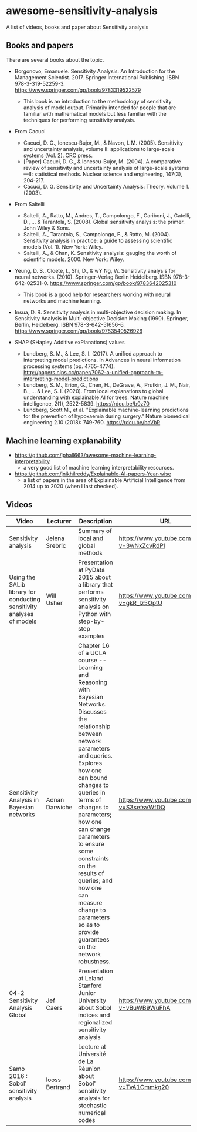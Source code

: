 # awesome-sensitivity-analysis

A list of videos, books and paper about Sensitivity analysis


## Books and papers

There are several books about the topic.

* Borgonovo, Emanuele. Sensitivity Analysis: An Introduction for the Management Scientist. 2017. Springer International Publishing. ISBN 978-3-319-52259-3. https://www.springer.com/gp/book/9783319522579
  - This book is an introduction to the methodology of sensitivity analysis of model output. Primarily intended for people that are familiar with mathematical models but less familiar with the techniques for performing sensitivity analysis.

* From Cacuci
  - Cacuci, D. G., Ionescu-Bujor, M., & Navon, I. M. (2005). Sensitivity and uncertainty analysis, volume II: applications to large-scale systems (Vol. 2). CRC press.
  - [Paper] Cacuci, D. G., & Ionescu-Bujor, M. (2004). A comparative review of sensitivity and uncertainty analysis of large-scale systems—II: statistical methods. Nuclear science and engineering, 147(3), 204-217.
  - Cacuci, D. G. Sensitivity and Uncertainty Analysis: Theory. Volume 1. (2003).
  
* From Saltelli
  - Saltelli, A., Ratto, M., Andres, T., Campolongo, F., Cariboni, J., Gatelli, D., ... & Tarantola, S. (2008). Global sensitivity analysis: the primer. John Wiley & Sons.
  - Saltelli, A., Tarantola, S., Campolongo, F., & Ratto, M. (2004). Sensitivity analysis in practice: a guide to assessing scientific models (Vol. 1). New York: Wiley.
  - Saltelli, A., & Chan, K. Sensitivity analysis: gauging the worth of scientific models. 2000. New York: Wiley.

* Yeung, D. S., Cloete, I., Shi, D., & wY Ng, W. Sensitivity analysis for neural networks. (2010). Springer-Verlag Berlin Heidelberg. ISBN
978-3-642-02531-0. https://www.springer.com/gp/book/9783642025310
  - This book is a good help for researchers working with neural networks and machine learning.

* Insua, D. R. Sensitivity analysis in multi-objective decision making. In Sensitivity Analysis in Multi-objective Decision Making (1990). Springer, Berlin, Heidelberg. ISBN 978-3-642-51656-6. https://www.springer.com/gp/book/9783540526926

* SHAP (SHapley Additive exPlanations) values
  - Lundberg, S. M., & Lee, S. I. (2017). A unified approach to interpreting model predictions. In Advances in neural information processing systems (pp. 4765-4774). http://papers.nips.cc/paper/7062-a-unified-approach-to-interpreting-model-predictions
  - Lundberg, S. M., Erion, G., Chen, H., DeGrave, A., Prutkin, J. M., Nair, B., ... & Lee, S. I. (2020). From local explanations to global understanding with explainable AI for trees. Nature machine intelligence, 2(1), 2522-5839. https://rdcu.be/b0z70
  - Lundberg, Scott M., et al. "Explainable machine-learning predictions for the prevention of hypoxaemia during surgery." Nature biomedical engineering 2.10 (2018): 749-760. https://rdcu.be/baVbR

## Machine learning explanability

* https://github.com/jphall663/awesome-machine-learning-interpretability
  - a very good list of machine learning interpretability resources.
* https://github.com/jnikhilreddy/Explainable-AI-papers-Year-wise
  - a list of papers in the area of Explainable Artificial Intelligence from 2014 up to 2020 (when I last checked).

## Videos

| Video                | Lecturer | Description | URL                                         |
|----------------------|----------|-------------|---------------------------------------------|
| Sensitivity analysis | Jelena Srebric | Summary of local and global methods | https://www.youtube.com/watch?v=3wNxZcvRdPI |
| Using the SALib library for conducting sensitivity analyses of models | Will Usher | Presentation at PyData 2015 about a library that performs sensitivity analysis on Python with step-by-step examples | https://www.youtube.com/watch?v=gkR_lz5OptU |
| Sensitivity Analysis in Bayesian networks | Adnan Darwiche | Chapter 16 of a UCLA course -- Learning and Reasoning with Bayesian Networks. Discusses the relationship between network parameters and queries. Explores how one can bound changes to queries in terms of changes to parameters; how one can change parameters to ensure some constraints on the results of queries; and how one can measure change to parameters so as to provide guarantees on the network robustness. | https://www.youtube.com/watch?v=S3sefsvWfDQ |
 | 04-2 Sensitivity Analysis Global | Jef Caers | Presentation at Leland Stanford Junior University about Sobol indices and regionalized sensitivity analysis | https://www.youtube.com/watch?v=vBuWB9WuFhA | 
 | Samo 2016 : Sobol' sensitivity analysis | Iooss Bertrand | Lecture at Université de La Réunion about Sobol' sensitivity analysis for stochastic numerical codes | https://www.youtube.com/watch?v=TvA1Cmmkg20 | 
 
 
